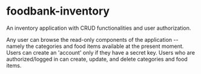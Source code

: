 # foodbank-inventory
An inventory application with CRUD functionalities and user authorization.

Any user can browse the read-only components of the application -- namely the categories and food items available at the present moment.
Users can create an 'account' only if they have a secret key.
Users who are authorized/logged in can create, update, and delete categories and food items.

